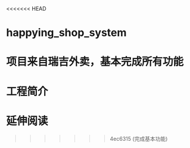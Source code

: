 <<<<<<< HEAD
# happying_shop_system
项目来自瑞吉外卖，基本完成所有功能
=======
# 工程简介

# 延伸阅读

>>>>>>> 4ec6315 (完成基本功能)
